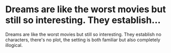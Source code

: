 # Dreams are like the worst movies but still so interesting. They establish…

Dreams are like the worst movies but still so interesting. They establish no characters, there's no plot, the setting is both familiar but also completely illogical. 

